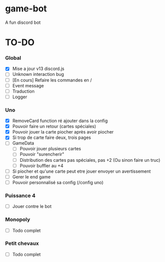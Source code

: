 # game-bot
A fun discord bot

# TO-DO


### Global
- [X] Mise a jour v13 discord.js
- [ ] Unknown interaction bug
- [ ] [En cours] Refaire les commandes en /
- [ ] Event message
- [ ] Traduction
- [ ] Logger

### Uno
- [X] RemoveCard function ré ajouter dans la config
- [X] Pouvoir faire un retour (cartes spéciales)
- [X] Pouvoir jouer la carte piocher après avoir piocher
- [X] Si trop de carte faire deux, trois pages
- [ ] GameData
    - [ ] Pouvoir jouer plusieurs cartes
    - [ ] Pouvoir "surencherir"
    - [ ] Distribution des cartes pas spéciales, pas +2 (Ou sinon faire un truc)
    - [ ] Pouvoir buffler au +4
- [ ] Si piocher et qu'une carte peut etre jouer envoyer un avertissement
- [ ] Gerer le end game
- [ ] Pouvoir personnalisé sa config (/config uno)

### Puissance 4 
- [ ] Jouer contre le bot

### Monopoly
- [ ] Todo complet

### Petit chevaux
- [ ] Todo complet
